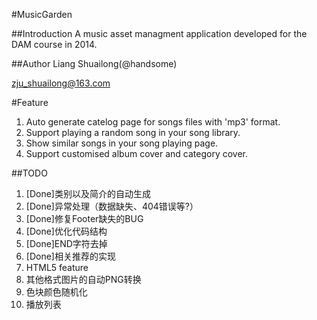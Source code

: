 #MusicGarden

##Introduction
A music asset managment application developed for the DAM course in 2014.

##Author
Liang Shuailong(@handsome)

zju_shuailong@163.com

#Feature
1. Auto generate catelog page for songs files with 'mp3' format.
2. Support playing a random song in your song library.
3. Show similar songs in your song playing page.
4. Support customised album cover and category cover.

##TODO
1. [Done]类别以及简介的自动生成
2. [Done]异常处理（数据缺失、404错误等?）
3. [Done]修复Footer缺失的BUG
4. [Done]优化代码结构
5. [Done]END字符去掉
5. [Done]相关推荐的实现
6. HTML5 feature
7. 其他格式图片的自动PNG转换
8. 色块颜色随机化
9. 播放列表
